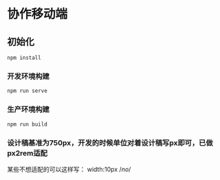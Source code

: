 # 协作移动端

## 初始化
```
npm install
```

### 开发环境构建
```
npm run serve
```

### 生产环境构建
```
npm run build
```
### 设计稿基准为750px，开发的时候单位对着设计稿写px即可，已做px2rem适配
某些不想适配的可以这样写：
width:10px /*no*/
